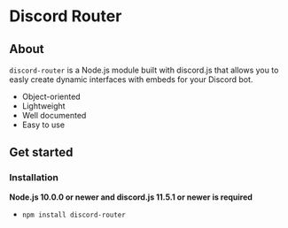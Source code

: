 # Discord Router

## About

```discord-router``` is a Node.js module built with discord.js that allows you to easly create dynamic interfaces with embeds for your Discord bot.
- Object-oriented
- Lightweight
- Well documented
- Easy to use

## Get started

### Installation

**Node.js 10.0.0 or newer and discord.js 11.5.1 or newer is required**
- ```npm install discord-router```
